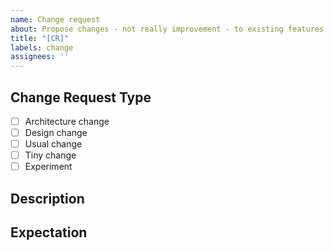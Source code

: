 ```yaml
---
name: Change request
about: Propose changes - not really improvement - to existing features.
title: "[CR]"
labels: change
assignees: ''
---
```

<!--- Provide a general summary of the changes you want in the title above. -->

## Change Request Type

- [ ] Architecture change
- [ ] Design change
- [ ] Usual change
- [ ] Tiny change
- [ ] Experiment

## Description

## Expectation
